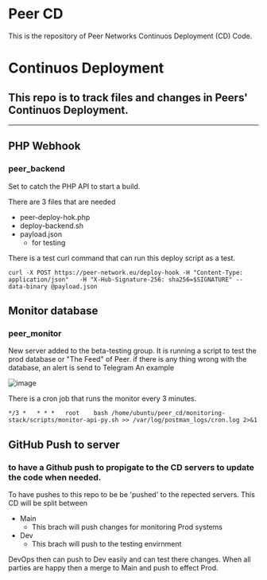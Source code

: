 # Peer CD  
This is the repository of Peer Networks Continuos Deployment (CD) Code.  


# Continuos Deployment

## This repo is to track files and changes in Peers' Continuos Deployment.

---

## PHP Webhook
### peer_backend
Set to catch the PHP API to start a build.

There are 3 files that are needed
* peer-deploy-hok.php
* deploy-backend.sh
* payload.json
  * for testing

There is a test curl command that can run this deploy script as a test.

```
curl -X POST https://peer-network.eu/deploy-hook -H "Content-Type: application/json"   -H "X-Hub-Signature-256: sha256=$SIGNATURE" --data-binary @payload.json
```

## Monitor database
### peer_monitor

New server added to the beta-testing group.
It is running a script to test the prod database or "The Feed" of Peer.
if there is any thing wrong with the database, an alert is send to Telegram
An example

![image](https://github.com/user-attachments/assets/3ce8670f-7e94-4936-b634-0cc304cb5f35)


There is a cron job that runs the monitor every 3 minutes.

```
*/3 *   * * *   root    bash /home/ubuntu/peer_cd/monitoring-stack/scripts/monitor-api-py.sh >> /var/log/postman_logs/cron.log 2>&1
```

## GitHub Push to server
### to have a Github push to propigate to the CD servers to update the code when needed.

To have pushes to this repo to be be 'pushed' to the repected servers.
This CD will be split between
* Main
  * This brach will push changes for monitoring Prod systems
* Dev
  * This brach will push to the testing envirnment

DevOps then can push to Dev easily and can test there changes.  When all parties are happy then a merge to Main and push to effect Prod.


